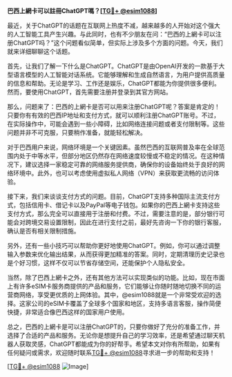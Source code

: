 **巴西上網卡可以註冊ChatGPT嗎？[[TG💪+ @esim1088](https://t.me/s/esim1088)]**

最近，关于ChatGPT的话题在互联网上热度不减，越来越多的人开始对这个强大的人工智能工具产生兴趣。与此同时，也有不少朋友在问：“巴西的上網卡可以注册ChatGPT吗？”这个问题看似简单，但实际上涉及多个方面的问题。今天，我们就来详细聊聊这个话题。

首先，让我们了解一下什么是ChatGPT。ChatGPT是由OpenAI开发的一款基于大型语言模型的人工智能对话系统。它能够理解和生成自然语言，为用户提供高质量的信息和帮助。无论是学习、工作还是娱乐，ChatGPT都能为你提供很多便利。然而，要使用ChatGPT，首先需要注册并登录到其官方网站。

那么，问题来了：巴西的上網卡是否可以用来注册ChatGPT呢？答案是肯定的！只要你有有效的巴西IP地址和支付方式，就可以顺利注册ChatGPT账号。不过，在实际操作中，可能会遇到一些小障碍，比如网络连接问题或者支付限制等。这些问题并非不可克服，只要稍作准备，就能轻松解决。

对于巴西用户来说，网络环境是一个关键因素。虽然巴西的互联网普及率在全球范围内处于中等水平，但部分地区仍然存在网络速度较慢或不稳定的情况。在这种情况下，建议选择一家稳定可靠的网络服务提供商，确保你的设备始终处于良好的网络环境中。此外，也可以考虑使用虚拟私人网络（VPN）来获取更流畅的访问体验。

接下来，我们来谈谈支付方式的问题。目前，ChatGPT支持多种国际主流支付方式，包括信用卡、借记卡以及PayPal等电子钱包。如果你的巴西上網卡支持这些支付方式，那么完全可以直接用于注册和付费。不过，需要注意的是，部分银行可能会对跨境交易设置限制，因此在进行支付之前，最好先咨询一下你的银行客服，确认是否有相关限制措施。

另外，还有一些小技巧可以帮助你更好地使用ChatGPT。例如，你可以通过调整输入参数来优化输出结果，从而获得更加精准的答案。同时，定期清理历史记录也是个好习惯，这样不仅可以节省存储空间，还能保护个人隐私安全。

当然，除了巴西上網卡之外，还有其他方法可以实现类似的功能。比如，现在市面上有许多eSIM卡服务商提供的产品和服务，它们能够让你随时随地切换不同的运营商网络，享受更优质的上网体验。其中，@esim1088就是一个非常受欢迎的选择。这家公司的eSIM卡覆盖了全球多个国家和地区，支持多语言客服，操作简便快捷，非常适合像巴西这样的国家用户使用。

总之，巴西的上網卡是可以注册ChatGPT的，只要你做好了充分的准备工作，并选择了合适的产品和服务。无论你是想提升自己的学习效率，还是希望通过聊天机器人获取灵感，ChatGPT都能成为你的好帮手。希望本文对你有所帮助，如果有任何疑问或需求，欢迎随时联系[TG💪+ @esim1088](https://t.me/s/esim1088)寻求进一步的帮助和支持！

[[TG💪+ @esim1088](https://t.me/s/esim1088) ![Image](https://i.postimg.cc/4NQfJmqS/Snipaste-2025-05-13-00-14-12.png)]